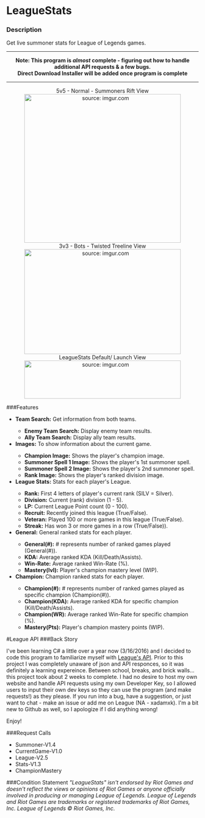 # LeagueStats
### Description
Get live summoner stats for League of Legends games.

<hr><p align="Center">
<b>Note: This program is <i>almost</i> complete - figuring out how to handle additional API requests & a few bugs.</b>
<br>
<b>Direct Download Installer will be added once program is complete</b></p>
<hr>

<p align="center">
5v5 - Normal - Summoners Rift View
<br>
  <a href="http://i.imgur.com/OpbuyKA.png"><img src="http://i.imgur.com/OpbuyKA.png" title="source: imgur.com" height="390px" width="410px"/></a>
  <br>
  3v3 - Bots - Twisted Treeline View
  <br>
  <a href="http://i.imgur.com/eg3BVkQ.png"><img src="http://i.imgur.com/eg3BVkQ.png" title="source: imgur.com" height="275px" width="410px"/></a>
  <br>
  LeagueStats Default/ Launch View
  <br>
  <a href="http://i.imgur.com/eOhScnh.png"><img src="http://i.imgur.com/eOhScnh.png" title="source: imgur.com" height="100px" width="410px"/></a>
</p>


###Features
<ul>
<li><b>Team Search:</b> Get information from both teams.</li>
<ul>
<li><b>Enemy Team Search:</b> Display enemy team results.</li>
<li><b>Ally Team Search:</b> Display ally team results.</li>
</ul>
<li><b>Images:</b> To show information about the current game.</li>
<ul>
<li><b>Champion Image:</b> Shows the player's champion image.</li>
<li><b>Summoner Spell 1 Image:</b> Shows the player's 1st summoner spell.</li>
<li><b>Summoner Spell 2 Image:</b> Shows the player's 2nd summoner spell.</li>
<li><b>Rank Image:</b> Shows the player's ranked division image.</li>
</ul>
<li><b>League Stats:</b> Stats for each player's League.</li>
<ul>
<li><b>Rank:</b> First 4 letters of player's current rank (SILV = Silver).</li>
<li><b>Division:</b> Current (rank) division (1 - 5).</li>
<li><b>LP:</b> Current League Point count (0 - 100).</li>
<li><b>Recruit:</b> Recently joined this league (True/False).</li>
<li><b>Veteran:</b> Played 100 or more games in this league (True/False).</li>
<li><b>Streak:</b> Has won 3 or more games in a row (True/False)).</li>
</ul>
<li><b>General:</b> General ranked stats for each player.</li>
<ul>
<li><b>General(#):</b> # represents number of ranked games played (General(#)).</li>
<li><b>KDA:</b> Average ranked KDA (Kill/Death/Assists).</li>
<li><b>Win-Rate:</b> Average ranked Win-Rate (%).</li>
<li><b>Mastery(lvl):</b> Player's champion mastery level (WIP).</li>
</ul>
<li><b>Champion:</b> Champion ranked stats for each player.</li>
<ul>
<li><b>Champion(#):</b> # represents number of ranked games played as specific champion (Champion(#)).</li>
<li><b>Champion(KDA):</b> Average ranked KDA for specific champion (Kill/Death/Assists).</li>
<li><b>Champion(WR):</b> Average ranked Win-Rate for specific champion (%).</li>
<li><b>Mastery(Pts):</b> Player's champion mastery points (WIP).</li>
</ul>
</ul>


#League API 
###Back Story
<p>I've been learning C# a little over a year now (3/16/2016) and I decided to code this program to familiarize myself with <a href="https://developer.riotgames.com">League's API</a>. Prior to this project I was completely unaware of json and API responces, so it was definitely a learning expereince. Between school, breaks, and brick walls... this project took about 2 weeks to complete. I had no desire to host my own website and handle API requests using my own Developer Key, so I allowed users to input their own dev keys so they can use the program (and make requests!) as they please. If you run into a bug, have a suggestion, or just want to chat - make an issue or add me on League (NA - xadamxk). I'm a bit new to Github as well, so I apologize if I did anything wrong!

Enjoy!</p>

###Request Calls
<ul>
<li>Summoner-V1.4</li>
<li>CurrentGame-V1.0</li>
<li>League-V2.5</li>
<li>Stats-V1.3</li>
<li>ChampionMastery</li>
</ul>
###Condition Statement
<i>"LeagueStats"  isn't endorsed by Riot Games and doesn't reflect the views or opinions of Riot Games or anyone officially involved in producing or managing League of Legends. League of Legends and Riot Games are trademarks or registered trademarks of Riot Games, Inc. League of Legends © Riot Games, Inc.</i>
